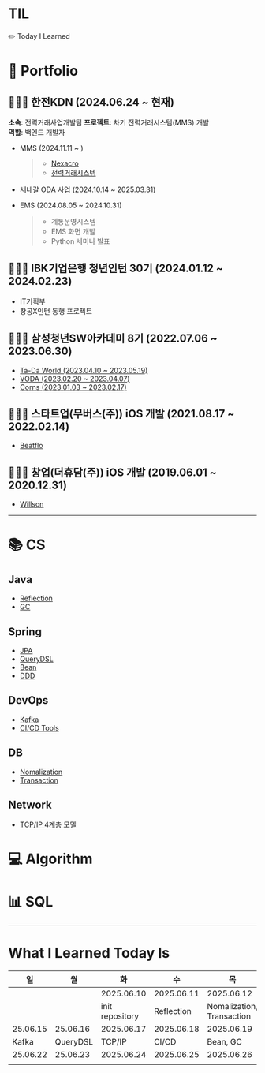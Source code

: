 # TIL

✏️ Today I Learned

# 💌 Portfolio

## 👩🏻‍💻 한전KDN (2024.06.24 ~ 현재)

**소속**: 전력거래사업개발팀
**프로젝트**: 차기 전력거래시스템(MMS) 개발  
**역할**: 백엔드 개발자

- MMS (2024.11.11 ~ )

  > - [Nexacro](./Portfolio/KDN/Nexacro.md)
  > - [전력거래시스템](./Portfolio/KDN/KPX-e-learning.md)

- 세네갈 ODA 사업 (2024.10.14 ~ 2025.03.31)
- EMS (2024.08.05 ~ 2024.10.31)

  > - 계통운영시스템
  > - EMS 화면 개발
  > - Python 세미나 발표

## 👩🏻‍💻 IBK기업은행 청년인턴 30기 (2024.01.12 ~ 2024.02.23)

- IT기획부
- 창공X인턴 동행 프로젝트

## 👩🏻‍💻 삼성청년SW아카데미 8기 (2022.07.06 ~ 2023.06.30)

- [Ta-Da World (2023.04.10 ~ 2023.05.19)](./Portfolio/SSAFY/Ta-Da-World.md)
- [VODA (2023.02.20 ~ 2023.04.07)](./Portfolio/SSAFY/VODA.md)
- [Corns (2023.01.03 ~ 2023.02.17)](./Portfolio/SSAFY/Corns.md)

## 👩🏻‍💻 스타트업(무버스(주)) iOS 개발 (2021.08.17 ~ 2022.02.14)

- [Beatflo](./Portfolio/BEATFLO/beatflo.md)

## 👩🏻‍💻 창업(더휴담(주)) iOS 개발 (2019.06.01 ~ 2020.12.31)

- [Willson](./Portfolio/WILLSON/willson.md)

---

# 📚 CS

## Java

- [Reflection](./CS/Java/Reflection.md)
- [GC](./CS/Java/GC.md)

## Spring

- [JPA](./CS/Spring/JPA.md)
- [QueryDSL](./CS/Spring/QueryDSL.md)
- [Bean](./CS/Spring/Bean.md)
- [DDD](./CS/Spring/DDD.md)

## DevOps

- [Kafka](./CS/DevOps/Kafka.md)
- [CI/CD Tools](./CS/DevOps/CI:CD-Tools.md)

## DB

- [Nomalization](./CS/Database/Nomalization.md)
- [Transaction](./CS/Database/Transaction.md)

## Network

- [TCP/IP 4계층 모델](./CS/Network/TCP_IP.md)

# 💻 Algorithm

# 📊 SQL

---

# What I Learned Today Is

| 일       | 월       | 화              | 수         | 목                        | 금             | 토         |
| -------- | -------- | --------------- | ---------- | ------------------------- | -------------- | ---------- |
|          |          | 2025.06.10      | 2025.06.11 | 2025.06.12                | 2025.06.13     | 2025.06.14 |
|          |          | init repository | Reflection | Nomalization, Transaction | JPA, Portfolio | Portfolio  |
| 25.06.15 | 25.06.16 | 2025.06.17      | 2025.06.18 | 2025.06.19                | 2025.06.20     | 2025.06.21 |
| Kafka    | QueryDSL | TCP/IP          | CI/CD      | Bean, GC                  | Portfolio      | Portfolio  |
| 25.06.22 | 25.06.23 | 2025.06.24      | 2025.06.25 | 2025.06.26                | 2025.06.27     | 2025.06.28 |
|          |          |                 |            |                           |                |            |

